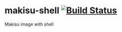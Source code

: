 # makisu-shell [![Build Status](https://travis-ci.org/hariyaa/makisu-shell.svg?branch=master)](https://travis-ci.org/hariyaa/makisu-shell)
Makisu image with shell
